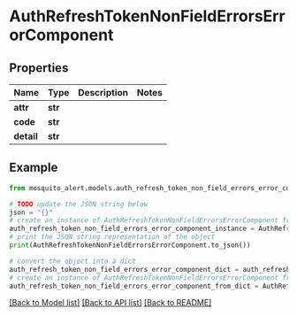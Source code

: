# AuthRefreshTokenNonFieldErrorsErrorComponent


## Properties

Name | Type | Description | Notes
------------ | ------------- | ------------- | -------------
**attr** | **str** |  | 
**code** | **str** |  | 
**detail** | **str** |  | 

## Example

```python
from mosquito_alert.models.auth_refresh_token_non_field_errors_error_component import AuthRefreshTokenNonFieldErrorsErrorComponent

# TODO update the JSON string below
json = "{}"
# create an instance of AuthRefreshTokenNonFieldErrorsErrorComponent from a JSON string
auth_refresh_token_non_field_errors_error_component_instance = AuthRefreshTokenNonFieldErrorsErrorComponent.from_json(json)
# print the JSON string representation of the object
print(AuthRefreshTokenNonFieldErrorsErrorComponent.to_json())

# convert the object into a dict
auth_refresh_token_non_field_errors_error_component_dict = auth_refresh_token_non_field_errors_error_component_instance.to_dict()
# create an instance of AuthRefreshTokenNonFieldErrorsErrorComponent from a dict
auth_refresh_token_non_field_errors_error_component_from_dict = AuthRefreshTokenNonFieldErrorsErrorComponent.from_dict(auth_refresh_token_non_field_errors_error_component_dict)
```
[[Back to Model list]](../README.md#documentation-for-models) [[Back to API list]](../README.md#documentation-for-api-endpoints) [[Back to README]](../README.md)


